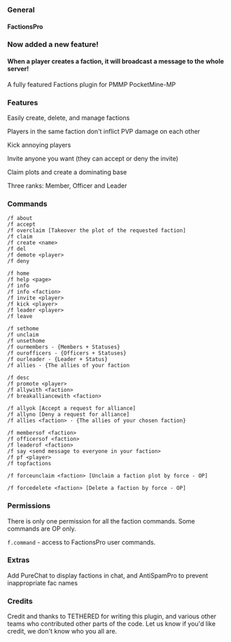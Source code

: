 ### General
#### FactionsPro


### Now added a new feature!
#### When a player creates a faction, it will broadcast a message to the whole server!


A fully featured Factions plugin for PMMP PocketMine-MP

### Features

Easily create, delete, and manage factions

Players in the same faction don't inflict PVP damage on each other

Kick annoying players

Invite anyone you want (they can accept or deny the invite)

Claim plots and create a dominating base

Three ranks: Member, Officer and Leader

### Commands

```
/f about
/f accept
/f overclaim [Takeover the plot of the requested faction]
/f claim
/f create <name>
/f del
/f demote <player>
/f deny

/f home
/f help <page>
/f info
/f info <faction>
/f invite <player>
/f kick <player>
/f leader <player>
/f leave

/f sethome
/f unclaim
/f unsethome
/f ourmembers - {Members + Statuses}
/f ourofficers - {Officers + Statuses}
/f ourleader - {Leader + Status}
/f allies - {The allies of your faction

/f desc
/f promote <player>
/f allywith <faction>
/f breakalliancewith <faction>

/f allyok [Accept a request for alliance]
/f allyno [Deny a request for alliance]
/f allies <faction> - {The allies of your chosen faction}

/f membersof <faction>
/f officersof <faction>
/f leaderof <faction>
/f say <send message to everyone in your faction>
/f pf <player>
/f topfactions

/f forceunclaim <faction> [Unclaim a faction plot by force - OP]

/f forcedelete <faction> [Delete a faction by force - OP]
```
### Permissions

There is only one permission for all the faction commands. Some commands are OP only.
 
`f.command` - access to FactionsPro user commands.

### Extras

Add PureChat to display factions in chat, and AntiSpamPro to prevent inappropriate fac names

### Credits

Credit and thanks to TETHERED for writing this plugin, and various other teams who contributed other parts of the code. Let us know if you'd like credit, we don't know who you all are.


